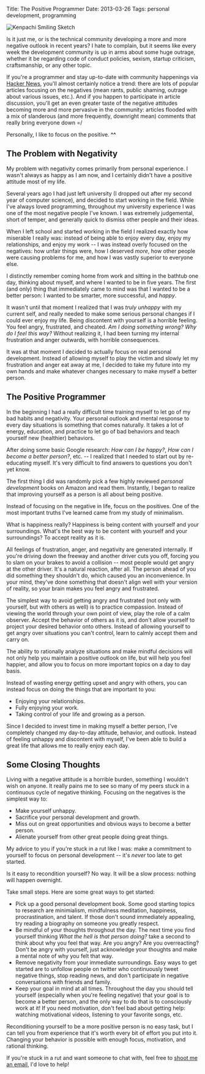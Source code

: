 Title: The Positive Programmer
Date: 2013-03-26
Tags: personal development, programming


![Kenpachi Smiling Sketch][]


Is it just me, or is the technical community developing a more and more
negative outlook in recent years?  I hate to complain, but it seems like every
week the development community is up in arms about some huge outrage, whether
it be regarding code of conduct policies, sexism, startup criticism,
craftsmanship, or any other topic.

If you're a programmer and stay up-to-date with community happenings via
[Hacker News][], you'll almost certainly notice a trend: there are lots of
popular articles focusing on the negatives (mean rants, public shaming, outrage
about various issues, etc.).  And if you happen to participate in article
discussion, you'll get an even greater taste of the negative attitudes becoming
more and more pervasive in the community: articles flooded with a mix of
slanderous (and more frequently, downright mean) comments that really bring
everyone down =/

Personally, I like to focus on the positive.  **^^**


## The Problem with Negativity

My problem with negativity comes primarily from personal experience.  I wasn't
always as happy as I am now, and I certainly didn't have a positive attitude
most of my life.

Several years ago I had just left university (I dropped out after my second
year of computer science), and decided to start working in the field.  While
I've always loved programming, throughout my university experience I was one of
the most negative people I've known.  I was extremely judgemental, short of
temper, and generally quick to dismiss other people and their ideas.

When I left school and started working in the field I realized exactly how
miserable I really was: instead of being able to enjoy every day, enjoy my
relationships, and enjoy my work -- I was instead overly focused on the
negatives: how unfair things were, how I deserved *more*, how other people were
causing problems for me, and how I was vastly superior to everyone else.

I distinctly remember coming home from work and sitting in the bathtub one day,
thinking about myself, and where I wanted to be in five years.  The first (and
only) thing that immediately came to mind was that I wanted to be a better
person: I wanted to be smarter, more successful, and *happy*.

It wasn't until that moment I realized that I was *truly unhappy* with my
current self, and really needed to make some serious personal changes if I
could ever enjoy my life.  Being discontent with yourself is a horrible
feeling.  You feel angry, frustrated, and cheated.  *Am I doing something wrong?
Why do I feel this way?*  Without realizing it, I had been turning my internal
frustration and anger outwards, with horrible consequences.

It was at that moment I decided to actually focus on real personal development.
Instead of allowing myself to play the victim and slowly let my frustration and
anger eat away at me, I decided to take my future into my own hands and make
whatever changes necessary to make myself a better person.


## The Positive Programmer

In the beginning I had a really difficult time training myself to let go of my
bad habits and negativity.  Your personal outlook and mental response to
every day situations is something that comes naturally.  It takes a lot of
energy, education, and practice to let go of bad behaviors and teach yourself
new (healthier) behaviors.

After doing some basic Google research: *How can I be happy?*, *How can I
become a better person?*, etc. -- I realized that I needed to start out by
re-educating myself.  It's very difficult to find answers to questions you
don't yet know.

The first thing I did was randomly pick a few highly reviewed *personal
development* books on Amazon and read them.  Instantly, I began to realize that
improving yourself as a person is all about being positive.

Instead of focusing on the negative in life, focus on the positives.  One of the
most important truths I've learned came from my study of minimalism.

What is happiness really?  Happiness is being content with yourself and your
surroundings.  What's the best way to be content with yourself and your
surroundings?  To accept reality as it is.

All feelings of frustration, anger, and negativity are generated internally.
If you're driving down the freeway and another driver cuts you off, forcing you
to slam on your brakes to avoid a collision -- most people would get angry at
the other driver.  It's a natural reaction, after all.  The person ahead of you
did something they shouldn't do, which caused you an inconvenience.  In your
mind, they've done something that doesn't align well with your version of
reality, so your brain makes you feel angry and frustrated.

The simplest way to avoid getting angry and frustrated (not only with yourself,
but with others as well) is to practice compassion.  Instead of viewing the
world through your own point of view, play the role of a calm observer.  Accept
the behavior of others as it is, and don't allow yourself to project your
desired behavior onto others.  Instead of allowing yourself to get angry over
situations you can't control, learn to calmly accept them and carry on.

The ability to rationally analyze situations and make mindful decisions will
not only help you maintain a positive outlook on life, but will help you feel
happier, and allow you to focus on more important topics on a day to day basis.

Instead of wasting energy getting upset and angry with others, you can instead
focus on doing the things that are important to you:

-   Enjoying your relationships.
-   Fully enjoying your work.
-   Taking control of your life and growing as a person.

Since I decided to invest time in making myself a better person, I've
completely changed my day-to-day attitude, behavior, and outlook.  Instead of
feeling unhappy and discontent with myself, I've been able to build a great
life that allows me to really enjoy each day.


## Some Closing Thoughts

Living with a negative attitude is a horrible burden, something I wouldn't wish
on anyone.  It really pains me to see so many of my peers stuck in a continuous
cycle of negative thinking.  Focusing on the negatives is the simplest way to:

-   Make yourself unhappy.
-   Sacrifice your personal development and growth.
-   Miss out on great opportunities and obvious ways to become a better person.
-   Alienate yourself from other great people doing great things.

My advice to you if you're stuck in a rut like I was: make a commitment to
yourself to focus on personal development -- it's *never* too late to get
started.

Is it easy to recondition yourself?  No way.  It will be a slow process:
nothing will happen overnight.

Take small steps.  Here are some great ways to get started:

-   Pick up a good personal development book.  Some good starting topics to
    research are minimialism, mindfulness meditation, happiness,
    procrastination, and talent.  If those don't sound immediately appealing,
    try reading a biography on someone you greatly respect.
-   Be mindful of your thoughts throughout the day.  The next time you find
    yourself thinking *What the hell is that person doing?* take a second to
    think about why you feel that way.  Are you angry?  Are you overreacting?
    Don't be angry with yourself, just acknowledge your thoughts and make a
    mental note of why you felt that way.
-   Remove negativity from your immediate surroundings.  Easy ways to get
    started are to unfollow people on twitter who continuously tweet negative
    things, stop reading news, and don't participate in negative conversations
    with friends and family.
-   Keep your goal in mind at all times.  Throughout the day you should tell
    yourself (especially when you're feeling negative) that your goal is to
    become a better person, and the only way to do that is to consciously work
    at it!  If you need motivation, don't feel bad about getting help: watching
    motivational videos, listening to your favorite songs, etc.

Reconditioning yourself to be a more positive person is no easy task, but I can
tell you from experience that it's worth every bit of effort you put into it.
Changing your behavior is possible with enough focus, motivation, and rational
thinking.

If you're stuck in a rut and want someone to chat with, feel free to
[shoot me an email][], I'd love to help!


  [Kenpachi Smiling Sketch]: {filename}/images/2013/kenpachi-smiling-sketch.png "Kenpachi Smiling Sketch"
  [Hacker News]: https://news.ycombinator.com/ "Hacker News"
  [shoot me an email]: mailto:rdegges@gmail.com "Randall Degges' Email"
